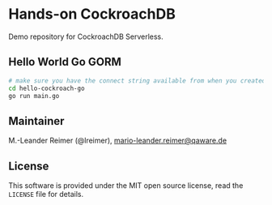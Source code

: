 # Hands-on CockroachDB

Demo repository for CockroachDB Serverless.

## Hello World Go GORM

```bash
# make sure you have the connect string available from when you created the cluster
cd hello-cockroach-go
go run main.go
```

## Maintainer

M.-Leander Reimer (@lreimer), <mario-leander.reimer@qaware.de>

## License

This software is provided under the MIT open source license, read the `LICENSE`
file for details.
